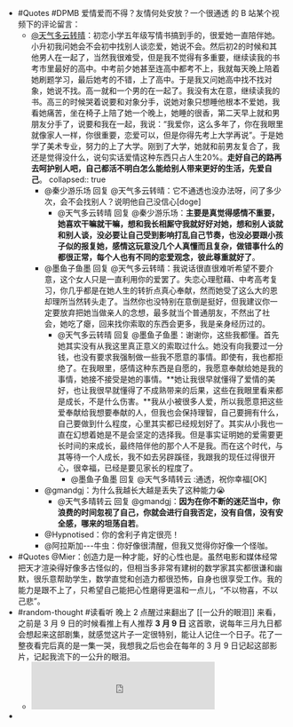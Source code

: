 - #Quotes #DPMB 爱情爱而不得？友情何处安放？一个很通透 的 B 站某个视频下的评论留言：
	- [@天气多云转晴](https://space.bilibili.com/32817930)：初恋小学五年级写情书搞到手的，很爱她一直陪伴她。小升初我问她会不会初中找别人谈恋爱，她说不会。然后初2的时候和其他男人在一起了，当然我很难受，但是我不觉得有多重要，继续读我的书考市里最好的高中。中考前夕她甚至连高中都考不上，我就每天晚上陪着她刷题学习，最后她考的不错，上了高中。于是我又问她高中找不找对象，她说不找。高一就和一个男的在一起了。我没有太在意，继续读我的书。高三的时候哭着说要和对象分手，说她对象只想睡他根本不爱她，我看她痛苦，坐在椅子上陪了她一个晚上，她睡的很香，第二天早上就和男朋友分手了，说要和我在一起，我说：“我爱你，这么多年了，你在我眼里就像家人一样，你很重要，恋爱可以，但是你得先考上大学再说”。于是她学了美术专业，努力的上了大学。刚到了大学，她就和前男友复合了，我还是觉得没什么，说句实话爱情这种东西只占人生20%。**走好自己的路再去呵护别人吧，自己都活不明白怎么能给别人带来更好的生活，先爱自己**。
	  collapsed:: true
		- @秦少游乐场 回复 @天气多云转晴：它不通透也没办法呀，问了多少次，会不会找别人？说明他自己没信心[doge]
			- @天气多云转晴 回复 @秦少游乐场：**主要是真觉得感情不重要，她喜欢干嘛就干嘛，想和我长相厮守我就好好对她，想和别人谈就和别人谈，没必要让自己受到影响打乱自己节奏，也没必要跟小孩子似的报复她，感情这玩意没几个人真懂而且复杂，做错事什么的都很正常，每个人也有不同的恋爱观念，彼此尊重就好了**。
		- @墨鱼子鱼墨 回复 @天气多云转晴：我说话很直很难听希望不要介意，这个女人只是一直利用你的爱罢了。失恋心理慰藉、中考高考复习，你几乎都是在她人生的转折点真心奉献，然而她受了这么大的恩却理所当然转头走了。当然你也没特别在意倒是挺好，但我建议你一定要放弃把她当做亲人的念想，最多就当个普通朋友，不然出了社会，她吃了瘪，回来找你索取的东西会更多，我是亲身经历过的。
			- @天气多云转晴 回复 @墨鱼子鱼墨：谢谢你，这些我都懂。首先她其实没有从我这里真正意义的索取过什么。她没有向我要过一分钱，也没有要求我强制做一些我不愿意的事情。即使有，我也都拒绝了。在我眼里，感情这种东西是自愿的，我愿意奉献给她是我的事情，她接不接受是她的事情。**她让我很早就懂得了爱情的美好，也让我很早就懂得了不成熟带来的后果，这些在我眼里看来都是成长，不是什么伤害。**我从小被很多人爱，所以我愿意把这些爱奉献给我想要奉献的人，但我也会保持理智，自己要拥有什么，自己要做到什么程度，心里其实都已经规划好了。其实从小我也一直在幻想着她是不是会坚定的选择我。但是事实证明她的爱需要更长时间的来成长，最终陪伴他的那个人不是我。而在这个时代，与其等待一个人成长，我不如去另辟蹊径，我跟我的现任过得很开心，很幸福，已经是要见家长的程度了。
				- @墨鱼子鱼墨 回复 @天气多晴转云  :通透，祝你幸福[OK]
		- @gmandgj：为什么我越长大越是丢失了这种能力😭
			- @天气多晴转云 回复 @gmandgj：**因为在你不断的迷茫当中，你浪费的时间忽视了自己，你就会进行自我否定，没有自信，没有安全感，哪来的坦荡自若**。
		- @Hypnotised：你的舍利子肯定很亮！
		- @阿拉斯加---牛虫：你好像很清醒，但我又觉得你好像一个怪咖。
- #Quotes @Mier：创造力是一种才能，好的心性也是。虽然电影和媒体经常把天才渲染得好像多古怪似的，但相当多非常有建树的数学家其实都很谦和幽默，很乐意帮助学生，数学直觉和创造力都很恐怖，自身也很享受工作。我的能力是跟不上了，只希望自己能把心性磨得更温和一点儿，“不以物喜，不以己悲”。
- #random-thought #读看听 晚上 2 点醒过来翻出了 [[一公升的眼泪]] 来看，之前是 3 月 9 日的时候看推上有人推荐 **3 月 9 日** 这首歌，说每年三月九日都会想起来这部剧集，就感觉这片子一定很特别，能让人记住一个日子。花了一整夜看完后真的是一集一哭，我想我之后也会在每年的 3 月 9 日记起这部影片，记起我流下的一公升的眼泪。
	- <iframe frameborder="no" border="0" marginwidth="0" marginheight="0" width=330 height=86 src="https://music.163.com/outchain/player?type=2&id=805204&auto=1&height=66"></iframe>
-